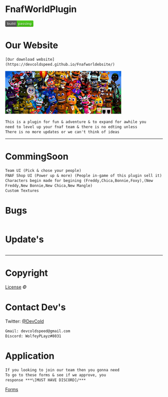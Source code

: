# FnafWorldPlugin
![](Images/68747470733a2f2f7472617669732d63692e6f72672f6477796c2f657374612e7376673f6272616e63683d6d6173746572%20(1).png)

# Our Website
~~~
[Our download website](https://devcoldspeed.github.io/Fnafworldebsite/)
~~~

![](Images/download.jpg)
~~~
This is a plugin for fun & adventure & to expand for awhile you
need to level up your fnaf team & there is no edting unless
There is no more updates or we can't think of ideas
~~~
---
# CommingSoon
~~~
Team UI (Pick & chose your people)
FNAF Shop UI (Power up & more) (People in-game of this plugin sell it)
Characters begin made for begining (Freddy,Chica,Bonnie,Foxy),(New Freddy,New Bonnie,New Chica,New Mangle)
Custom Textures
~~~
# Bugs
~~~

~~~
# Update's
~~~
~~~
---
# Copyright

[License](https://github.com/DevColdSpeed/FnafWorldPlugin/blob/master/License) *_©_*

# Contact Dev's

Twitter: [@DevCold](https://twitter.com/DevCold)
~~~
Gmail: devcoldspeed@gmail.com
Discord: WolfeyPLayz#8031
~~~
# Application
~~~
If you looking to join our team then you gonna need
To go to these forms & see if we approve, you
response ***\[MUST HAVE DISCORD]/***
~~~
[Forms](https://docs.google.com/forms/d/1y_om9FFC1BkhUULrfAF9rjHup3pILsV8O_FLohJTl9g/prefill)
